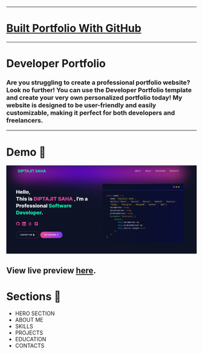 
---
# [Built Portfolio With GitHub ](https://github.com/DiptajitSaha/dev-Portfolio)

---

# Developer Portfolio

### Are you struggling to create a professional portfolio website? Look no further! You can use the Developer Portfolio template and create your very own personalized portfolio today! My website is designed to be user-friendly and easily customizable, making it perfect for both developers and freelancers.

---

# Demo :movie_camera:

![](./public/image/image.png)

## View live preview [here](https://diptajit-portfolio.vercel.app/).



# Sections :bookmark:

- HERO SECTION
- ABOUT ME
- SKILLS
- PROJECTS
- EDUCATION
- CONTACTS


